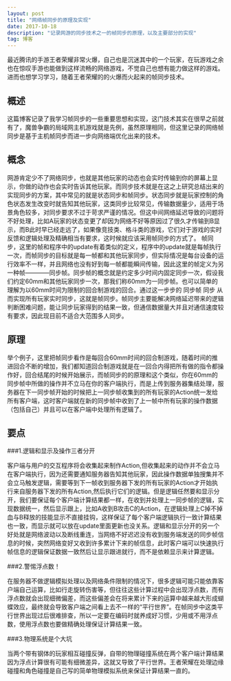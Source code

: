 ```yaml
---
layout: post
title: "网络帧同步的原理及实现"
date: 2017-10-18
description: "记录网游的同步技术之一的帧同步的原理，以及主要部分的实现"
tag: 博客 
---   
```


最近腾讯的手游王者荣耀非常火爆，自己也是沉迷其中的一个玩家，在玩游戏之余也在惊叹手游也能做到这样流畅的网络游戏，不觉自己也想有能力做这样的游戏。进而也想学习学习，随着王者荣耀的的火爆而火起来的帧同步技术。


## 概述
这篇博客记录了我学习帧同步的一些重要思想和实现，这门技术其实在很早之前就有了，魔兽争霸的局域网主机游戏就是先例，虽然原理相同，但这里记录的网络帧同步是基于主机帧同步而进一步向网络端优化出来的技术。


## 概念
网游肯定少不了网络同步，也就是其他玩家的动态也会实时传输到你的屏幕上显示，你做的动作也会实时告诉其他玩家。而同步技术就是在这之上研究总结出来的实现同步的方案，其中常见的就是状态同步和帧同步。状态同步就是玩家控制的角色状态发生改变时就告知其他玩家，这类同步比较常见，传输数据量少，适用于场景角色较多，对同步要求不过于苛求严谨的情况。但这中间网络延迟导致的问题将不好处理，比如A玩家的状态变更了却因为网络不好等原因过了很久才传输到B显示，而B此时早已经走远了，如果像竞技类、格斗类的游戏，它们对于游戏的实时反馈和逻辑处理及精确相当有要求，这时候就应该采用帧同步的方式了。
帧同步，这里的帧和程序中的update有着类似的定义，程序中的update就是每帧执行一次，而帧同步的目标就是每一帧都和其他玩家同步，但实际情况是每台设备的运行效率不一样，并且网络也没有好到每一帧都能瞬间传输，因此这里的帧定义为另一种帧————同步帧。同步帧的概念就是约定多少时间内固定同步一次，假设我们约定60mm和其他玩家同步一次，那我们称60mm为一同步帧。也可以简单的理解为以60mm时间为限制的回合制游戏的回合。通过这一步步的 同步帧 同步 从而实现所有玩家实时同步，这就是帧同步。帧同步主要能解决网络延迟带来的逻辑判断困难问题，能让同步玩家得到的结果一致，但通信数据量大并且对通信速度较有要求，因此现目前不适合大范围多人同步。

## 原理
举个例子，这里把帧同步看作是每回合60mm时间的回合制游戏，随着时间的推进回合不断的增加，我们都知道回合制游戏就是在一回合内得把所有做的指令都操作好，回合结尾的时候开始展示，而帧同步的的原理和这个类似，你在60mm的同步帧中所做的操作并不立马在你的客户端执行，而是上传到服务器集结处理，服务器在下一同步帧开始的时候把上一同步帧收集到的所有玩家的Action统一发给所有客户端，这时客户端就在新的同步帧中收到了上一帧中所有玩家的操作数据（包括自己）并且可以在客户端中处理所有逻辑了。

## 要点

###1.逻辑和显示及操作三者分开

客户端与用户的交互程序将会收集起来制作Action,但收集起来的动作并不会立马在客户端执行，因为还需要通知服务器告知其他玩家，因此操作数据单独搜集并不会立马触发逻辑，需要等到下一帧收到服务器下发的所有玩家的Action才开始执行来自服务器下发的所有Action,然后执行它们的逻辑。但是逻辑任然要和显示分开，我们要保证每个客户端计算结果都一样，在收到并处理上一同步帧的逻辑，实现数据统一，然后显示跟上，比如A收到B攻击C的Action，在逻辑处理上C掉不掉血与B释放的技能显示不直接挂钩，这样保证了每个客户端逻辑执行一致计算结果也一致，而显示就可以放在update里面更新也没关系。逻辑和显示分开的另一个好处就是网络波动以及断线重连，当网络不好迟迟没有收到服务端发送的同步帧信息的时候，突然网络变好又收到许多累计下来的帧信息，此时客户端可以快速执行帧信息的逻辑保证数据一致然后让显示跟进就行，而不是依赖显示来计算逻辑。

###2.警惕浮点数！

在服务器不做逻辑模拟处理以及网络条件限制的情况下，很多逻辑可能只能依靠客户端自己运算，比如行走旋转伤害等，但往往这些计算过程中会出现浮点数，而有浮点数就会出现细微偏差，而这些偏差会在将来累计下来的运算中越来越大形成蝴蝶效应，最终就会导致客户端之间看上去不一样的“平行世界”。在帧同步中这类平行世界出现过后很难排查，所以一定要在编码时就养成好习惯，少用或不用浮点数，使用浮点数也要做精确处理保证计算结果一致。

###3.物理系统是个大坑

当两个带有钢体的玩家相互碰撞反弹，自带的物理碰撞系统在两个客户端计算结果因为浮点计算很有可能有细微差异，这就又导致了平行世界。王者荣耀在处理边缘碰撞和角色碰撞是自己写的简单物理模拟系统来保证计算结果一直的。